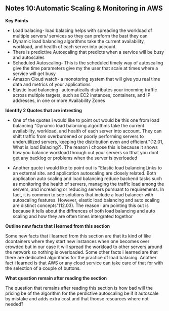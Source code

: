 ## Notes 10:Automatic Scaling & Monitoring in AWS

**Key Points**
+ Load balacing- load balacing helps with spreading the workload of multiple servers/ services so they can preform the bast they can
+ Dynamic load balancing algorithms take the current availability, workload, and health of each server into account.
+ There is predictive Autoscaling that predicts when a service will be busy and autoscales 
+ Scheduled Autoscaling- This is the scheduled timely way of autoscaling give the time parameters give my the user that scale at times where a service will get busy
+ Amazon Cloud watch- a monotoring system that will give you real time data and metrics of your applications 
+ Elastic load balancing- automatically distributes your incoming traffic across multiple targets, such as EC2 instances, containers, and IP addresses, in one or more Availability Zones

**Identify 2 Quotes that are intresting**
+ One of the quotes i would like to point out would be this one from load balancing "Dynamic load balancing algorithms take the current availability, workload, and health of each server into account. They can shift traffic from overburdened or poorly performing servers to underutilized servers, keeping the distribution even and efficient."(12.01, What is load Balacing?). The reason i choose this is because it shows how you balance workload through out your servers so tthat you dont get any backlog or problems when the server is overloaded

+ Another quote i would like to point out is "Elastic load balancingLinks to an external site. and application autoscaling are closely related. Both application auto scaling and load balancing reduce backend tasks such as monitoring the health of servers, managing the traffic load among the servers, and increasing or reducing servers pursuant to requirements. In fact, it is common to see solutions that include a load balancer with autoscaling features. However, elastic load balancing and auto scaling are distinct concepts"(12.03). The reason i am pointing this out is because it tells about the diffrences of both load balancing and auto scaling and how they are often times intergrated togethor

**Outline new facts that i learned from this section**

Some new facts that i learned from this section are that its kind of like dcontainers where they start new instances when one becomes over crowded but in our case it will spread the workload to other servers around the network so nothing is overloaded. Some other facts i learned are that there are dedicated algorithms for the practice of load balacing. Another fact i learned is that AWS or any cloud service can take care of that for with the selection of a couple of buttons.


**What question remain after reading the section**

The question that remains after reading this section is how bad will the pricing be of the algorithm for the perdictive autoscaling be if it autoscale by mistake and adds extra cost and that thoose resources where not needed? 
